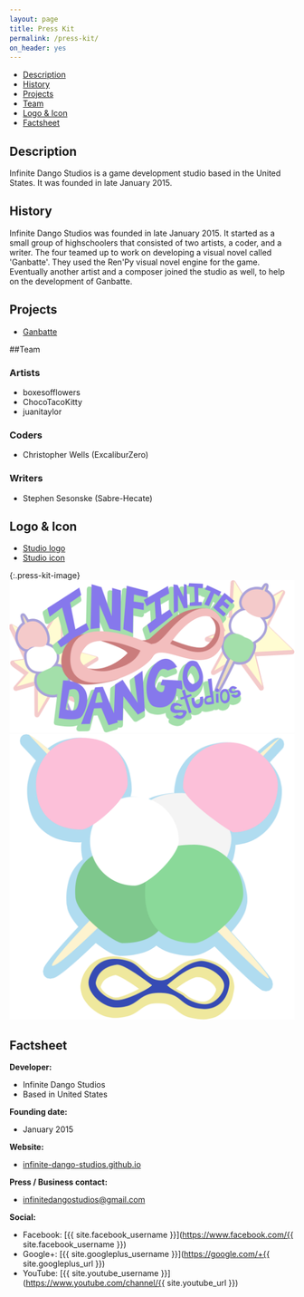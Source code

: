 ```yaml
---
layout: page
title: Press Kit
permalink: /press-kit/
on_header: yes
---
```


- [Description](/press-kit/#description)
- [History](/press-kit/#history)
- [Projects](/press-kit/#projects)
- [Team](/press-kit/#team)
- [Logo & Icon](/press-kit/#logo--icon)
- [Factsheet](/press-kit/#factsheet)

## Description

Infinite Dango Studios is a game development studio based in the United States. It was founded in late January 2015.

## History

Infinite Dango Studios was founded in late January 2015. It started as a small group of highschoolers that consisted of two artists, a coder, and a writer. The four teamed up to work on developing a visual novel called 'Ganbatte'. They used the Ren'Py visual novel engine for the game. Eventually another artist and a composer joined the studio as well, to help on the development of Ganbatte.

## Projects
- [Ganbatte](/press-kit/ganbatte/)

##Team

### Artists
- boxesofflowers
- ChocoTacoKitty
- juanitaylor

### Coders
- Christopher Wells (ExcaliburZero)

### Writers
- Stephen Sesonske (Sabre-Hecate)

## Logo & Icon
- [Studio logo](/images/studio_logo_full.png)
- [Studio icon](/images/studio_icon_full.png)

{:.press-kit-image}
![Infinite Dango Studios Logo](/images/studio_logo_full.png)
![Infinite Dango Studios Icon](/images/studio_icon_full.png)

## Factsheet
**Developer:**

- Infinite Dango Studios
- Based in United States

**Founding date:**

- January 2015

**Website:**

- [infinite-dango-studios.github.io](https://infinite-dango-studios.github.io/)

**Press / Business contact:**

- [infinitedangostudios@gmail.com](mailto:infinitedangostudios@gmail.com)

**Social:**

- Facebook: [{{ site.facebook_username }}](https://www.facebook.com/{{ site.facebook_username }})
- Google+: [{{ site.googleplus_username }}](https://google.com/+{{ site.googleplus_url }})
- YouTube: [{{ site.youtube_username }}](https://www.youtube.com/channel/{{ site.youtube_url }})
